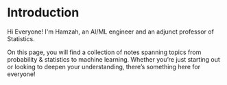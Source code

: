 # Introduction

Hi Everyone! I'm Hamzah, an AI/ML engineer and an adjunct professor of Statistics.

On this page, you will find a collection of notes spanning topics from probability & statistics to machine learning. 
Whether you’re just starting out or looking to deepen your understanding, there’s something here for everyone!
